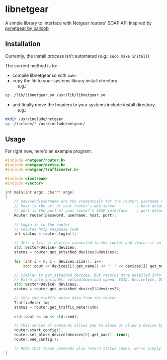 # libnetgear

A simple library to interface with Netgear routers' SOAP API
Inspired by [pynetgear by balloob](https://github.com/balloob/pynetgear)

## Installation
Currently, the install process isn't automated (e.g.: `sudo make install`)

The current method is to:
- compile libnetgear.so with `make`
- copy the lib to your systems library install directory  
&nbsp;&nbsp;&nbsp;&nbsp;e.g.: 
```bash
cp ./lib/libnetgear.so /usr/lib/libnetgear.so
```
- and finally move the headers to your systems include install directory  
&nbsp;&nbsp;&nbsp;&nbsp;e.g.: 
```bash
mkdir /usr/include/netgear
cp ./include/* /usr/include/netgear/
```

## Usage

For right now, here's an example program:
```c++
#include <netgear/router.h>
#include <netgear/device.h>
#include <netgear/trafficmeter.h>

#include <iostream>
#include <vector>

int main(int argc, char** argv)
{
    // password/username are the credentials for the router; username defaults to "admin"
    // host is the url of your router's web server         ; host defaults to "routerlogin.net"
    // port is the port of your router's SOAP interface    ; port defaults to 5000 (Some router models may require this to be 80)
    Router router(password, username, host, port);
    
    // Login in to the router
    // returns http response code
    int status = router.login();

    // Gets a list of devices connected to the router and stores it in devices
    std::vector<Device> devices;
    status = router.get_attached_devices(&devices);
    
    for (int i = 0; i < devices.size(); i++)
        std::cout << devices[i].get_name() << ": " << devices[i].get_mac() << std::endl;

    // Similar to get_attached_devices, but returns more detailed info about each device
    // Extra info includes: upload/download speed, SSID, DeviceType, QOS Priority, ...
    std::vector<Device> devices2;
    status = router.get_attached_device2(&devices2);

    // Gets the traffic meter data from the router
    TrafficMeter tm;
    status = router.get_traffic_meter(&tm)
    
    std::cout << tm << std::endl;

    // This series of commands allows you to block or allow a device by MAC address
    router.start_config();
    router.set_block_device(devices[0].get_mac(), true);
    router.end_config();

    // Note that these commands also return status codes, we're simply not using them
}
```
